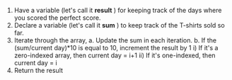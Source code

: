 1. Have a variable (let's call it **result** ) for keeping track of the days where you scored the perfect score.
2. Declare a variable (let's call it **sum** ) to keep track of the T-shirts sold so far.
3. Iterate through the array,
    a. Update the sum in each iteration. 
    b. If the (sum/current day)*10 is equal to 10, increment the result by 1
        i) If it's a zero-indexed array, then current day = i+1
        ii) If it's one-indexed, then current day = i
4. Return the result
